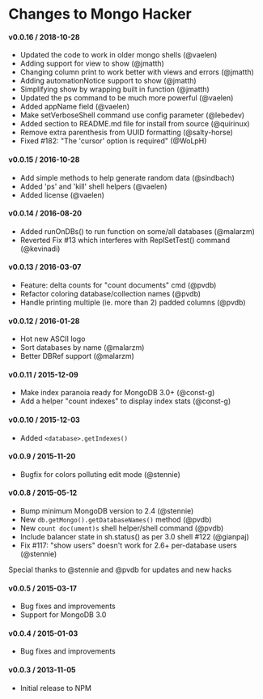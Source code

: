 Changes to Mongo Hacker
=======================

#### v0.0.16 / 2018-10-28
 - Updated the code to work in older mongo shells (@vaelen)
 - Adding support for view to show (@jmatth)
 - Changing column print to work better with views and errors (@jmatth)
 - Adding automationNotice support to show (@jmatth)
 - Simplifying show by wrapping built in function (@jmatth)
 - Updated the ps command to be much more powerful (@vaelen)
 - Added appName field (@vaelen)
 - Make setVerboseShell command use config parameter (@lebedev)
 - Added section to README.md file for install from source (@quirinux)
 - Remove extra parenthesis from UUID formatting (@salty-horse)
 - Fixed #182: "The 'cursor' option is required" (@WoLpH)

#### v0.0.15 / 2016-10-28
 - Add simple methods to help generate random data (@sindbach)
 - Added 'ps' and 'kill' shell helpers (@vaelen)
 - Added license (@vaelen)

#### v0.0.14 / 2016-08-20
 - Added runOnDBs() to run function on some/all databases (@malarzm)
 - Reverted Fix #13 which interferes with ReplSetTest() command (@kevinadi)

#### v0.0.13 / 2016-03-07
 - Feature: delta counts for "count documents" cmd (@pvdb)
 - Refactor coloring database/collection names (@pvdb)
 - Handle printing multiple (ie. more than 2) padded columns (@pvdb)

#### v0.0.12 / 2016-01-28
 - Hot new ASCII logo
 - Sort databases by name (@malarzm)
 - Better DBRef support (@malarzm)

#### v0.0.11 / 2015-12-09
 - Make index paranoia ready for MongoDB 3.0+ (@const-g)
 - Add a helper "count indexes" to display index stats (@const-g)

#### v0.0.10 / 2015-12-03
 - Added `<database>.getIndexes()`

#### v0.0.9 / 2015-11-20
 - Bugfix for colors polluting edit mode (@stennie)

#### v0.0.8 / 2015-05-12
 - Bump minimum MongoDB version to 2.4 (@stennie)
 - New `db.getMongo().getDatabaseNames()` method (@pvdb)
 - New `count doc(ument)s` shell helper/shell command (@pvdb)
 - Include balancer state in sh.status() as per 3.0 shell #122 (@gianpaj)
 - Fix #117: "show users" doesn't work for 2.6+ per-database users (@stennie)

Special thanks to @stennie and @pvdb for updates and new hacks

#### v0.0.5 / 2015-03-17
 - Bug fixes and improvements
 - Support for MongoDB 3.0

#### v0.0.4 / 2015-01-03
 - Bug fixes and improvements

#### v0.0.3 / 2013-11-05
 - Initial release to NPM
 
